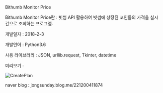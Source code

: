 Bithumb Monitor Price

Bithumb Monitor Price란 : 빗썸 API 활용하여 빗썸에 상장된 코인들의 가격을 실시간으로 조회하는 프로그램.
 
개발일자 : 2018-2-3
 
개발언어 : Python3.6
 
사용 라이브러리 : JSON, urllib.request, Tkinter, datetime
 
미리보기 : 

![CreatePlan](./img/CoinMonitor.png)


naver blog : jongsunday.blog.me/221200411874
